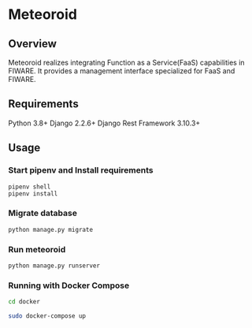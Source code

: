 # Meteoroid

## Overview
Meteoroid realizes integrating Function as a Service(FaaS) capabilities in FIWARE.
It provides a management interface specialized for FaaS and FIWARE.


## Requirements
Python 3.8+
Django 2.2.6+
Django Rest Framework 3.10.3+


## Usage

### Start pipenv and Install requirements

```
pipenv shell
pipenv install
```


### Migrate database

```
python manage.py migrate
```

### Run meteoroid

```
python manage.py runserver
```

### Running with Docker Compose


```bash
cd docker

sudo docker-compose up
```
